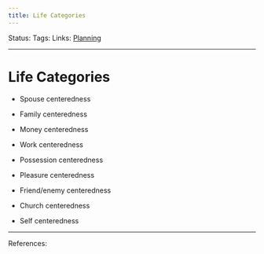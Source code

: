 ```yaml
---
title: Life Categories
---
```

Status:
Tags:
Links: [Planning](out/planning.md)
___
# Life Categories
- Spouse centeredness

- Family centeredness

- Money centeredness

- Work centeredness

- Possession centeredness

- Pleasure centeredness

- Friend/enemy centeredness

- Church centeredness

- Self centeredness
___
References: